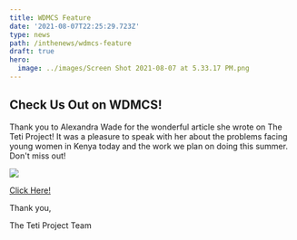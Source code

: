 ```yaml
---
title: WDMCS Feature
date: '2021-08-07T22:25:29.723Z'
type: news
path: /inthenews/wdmcs-feature
draft: true
hero:
  image: ../images/Screen Shot 2021-08-07 at 5.33.17 PM.png
---
```

## Check Us Out on WDMCS!

Thank you to Alexandra Wade for the wonderful article she wrote on The Teti Project! It was a pleasure to speak with her about the problems facing young women in Kenya today and the work we plan on doing this summer. Don't miss out!

![](http://localhost:8000/static/d79ebdf5c464cf409ccaf583d40da4c4/fcb3e/Screen%20Shot%202021-08-07%20at%205.33.17%20PM.png)

[Click Here!](https://www.wdmcs.org/site/default.aspx?PageType=3&DomainID=4&ModuleInstanceID=893&ViewID=6446EE88-D30C-497E-9316-3F8874B3E108&RenderLoc=0&FlexDataID=15238&PageID=1)

Thank you, 

The Teti Project Team